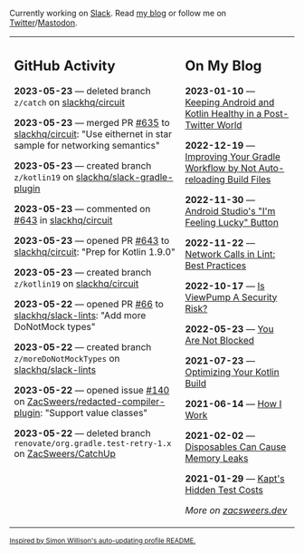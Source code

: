 Currently working on [Slack](https://slack.com/). Read [my blog](https://zacsweers.dev/) or follow me on [Twitter](https://twitter.com/ZacSweers)/[Mastodon](https://hachyderm.io/@ZacSweers).

<table><tr><td valign="top" width="60%">

## GitHub Activity
<!-- githubActivity starts -->
**2023-05-23** — deleted branch `z/catch` on [slackhq/circuit](https://github.com/slackhq/circuit)

**2023-05-23** — merged PR [#635](https://github.com/slackhq/circuit/pull/635) to [slackhq/circuit](https://github.com/slackhq/circuit): "Use eithernet in star sample for networking semantics"

**2023-05-23** — created branch `z/kotlin19` on [slackhq/slack-gradle-plugin](https://github.com/slackhq/slack-gradle-plugin)

**2023-05-23** — commented on [#643](https://github.com/slackhq/circuit/pull/643#issuecomment-1559818209) in [slackhq/circuit](https://github.com/slackhq/circuit)

**2023-05-23** — opened PR [#643](https://github.com/slackhq/circuit/pull/643) to [slackhq/circuit](https://github.com/slackhq/circuit): "Prep for Kotlin 1.9.0"

**2023-05-23** — created branch `z/kotlin19` on [slackhq/circuit](https://github.com/slackhq/circuit)

**2023-05-22** — opened PR [#66](https://github.com/slackhq/slack-lints/pull/66) to [slackhq/slack-lints](https://github.com/slackhq/slack-lints): "Add more DoNotMock types"

**2023-05-22** — created branch `z/moreDoNotMockTypes` on [slackhq/slack-lints](https://github.com/slackhq/slack-lints)

**2023-05-22** — opened issue [#140](https://github.com/ZacSweers/redacted-compiler-plugin/issues/140) on [ZacSweers/redacted-compiler-plugin](https://github.com/ZacSweers/redacted-compiler-plugin): "Support value classes"

**2023-05-22** — deleted branch `renovate/org.gradle.test-retry-1.x` on [ZacSweers/CatchUp](https://github.com/ZacSweers/CatchUp)
<!-- githubActivity ends -->
</td><td valign="top" width="40%">

## On My Blog
<!-- blog starts -->
**2023-01-10** — [Keeping Android and Kotlin Healthy in a Post-Twitter World](https://www.zacsweers.dev/keeping-android-healthy/)

**2022-12-19** — [Improving Your Gradle Workflow by Not Auto-reloading Build Files](https://www.zacsweers.dev/improving-your-workflow-by-not-auto-reloading-build-files/)

**2022-11-30** — [Android Studio's "I'm Feeling Lucky" Button](https://www.zacsweers.dev/android-studios-im-feeling-lucky-button/)

**2022-11-22** — [Network Calls in Lint: Best Practices](https://www.zacsweers.dev/network-calls-in-lint-best-practices/)

**2022-10-17** — [Is ViewPump A Security Risk?](https://www.zacsweers.dev/is-viewpump-a-security-risk/)

**2022-05-23** — [You Are Not Blocked](https://www.zacsweers.dev/you-are-not-blocked/)

**2021-07-23** — [Optimizing Your Kotlin Build](https://www.zacsweers.dev/optimizing-your-kotlin-build/)

**2021-06-14** — [How I Work](https://www.zacsweers.dev/how-i-work/)

**2021-02-02** — [Disposables Can Cause Memory Leaks](https://www.zacsweers.dev/disposables-can-cause-memory-leaks/)

**2021-01-29** — [Kapt's Hidden Test Costs](https://www.zacsweers.dev/kapts-hidden-test-costs/)
<!-- blog ends -->
_More on [zacsweers.dev](https://zacsweers.dev/)_
</td></tr></table>

<sub><a href="https://simonwillison.net/2020/Jul/10/self-updating-profile-readme/">Inspired by Simon Willison's auto-updating profile README.</a></sub>